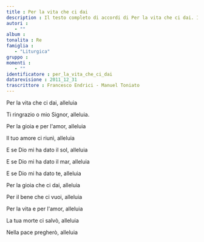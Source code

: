 ```yaml
--- 
title : Per la vita che ci dai
description : Il testo completo di accordi di Per la vita che ci dai. Inseriscila nel tuo canzoniere!
autori : 
   - ""
album : 
tonalita : Re
famiglia : 
   - "Liturgica"
gruppo : 
momenti : 
   - ""
identificatore : per_la_vita_che_ci_dai
datarevisione : 2011_12_31
trascrittore : Francesco Endrici - Manuel Toniato
--- 
```




Per la vita che ci dai, alleluia


Ti ringrazio o mio Signor, alleluia.


Per la gioia e per l'amor, alleluia


Il tuo amore ci riunì, alleluia


E se Dio mi ha dato il sol, alleluia


E se Dio mi ha dato il mar, alleluia


E se Dio mi ha dato te, alleluia


Per la gioia che ci dai, alleluia


Per il bene che ci vuoi, alleluia


Per la vita e per l'amor, alleluia


La tua morte ci salvò, alleluia


Nella pace pregherò, alleluia


